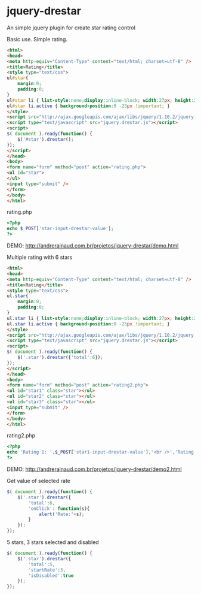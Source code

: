 jquery-drestar
==============

An simple jquery plugin for create star rating control 


Basic use. Simple rating.
```html
<html>
<head>
<meta http-equiv="Content-Type" content="text/html; charset=utf-8" />
<title>Rating</title>
<style type="text/css">
ul#star{
	margin:0;
	padding:0;
}
ul#star li { list-style:none;display:inline-block; width:27px; height:25px; background:url(http://andrerainaud.com.br/projetos/jquery-drestar/star.png) no-repeat 0 0; cursor:pointer; }
ul#star li.active { background-position:0 -25px !important; }
</style>
<script src="http://ajax.googleapis.com/ajax/libs/jquery/1.10.2/jquery.min.js"></script>
<script type="text/javascript" src="jquery.drestar.js"></script>
<script>
$( document ).ready(function() {
    $('#star').drestar();
});
</script>
</head>
<body>
<form name="form" method="post" action="rating.php">
<ul id="star">
</ul>
<input type="submit" />
</form>
</body>
</html>
```
rating.php
```php
<?php
echo $_POST['star-input-drestar-value'];
?>
```
DEMO: http://andrerainaud.com.br/projetos/jquery-drestar/demo.html

Multiple rating with 6 stars
```html
<html>
<head>
<meta http-equiv="Content-Type" content="text/html; charset=utf-8" />
<title>Rating</title>
<style type="text/css">
ul.star{
	margin:0;
	padding:0;
}
ul.star li { list-style:none;display:inline-block; width:27px; height:25px; background:url(http://andrerainaud.com.br/projetos/jquery-drestar/star.png) no-repeat 0 0; cursor:pointer; }
ul.star li.active { background-position:0 -25px !important; }
</style>
<script src="http://ajax.googleapis.com/ajax/libs/jquery/1.10.2/jquery.min.js"></script>
<script type="text/javascript" src="jquery.drestar.js"></script>
<script>
$( document ).ready(function() {
    $('.star').drestar({'total':6});
});
</script>
</head>
<body>
<form name="form" method="post" action="rating2.php">
<ul id="star1" class="star"></ul>
<ul id="star2" class="star"></ul>
<ul id="star3" class="star"></ul>
<input type="submit" />
</form>
</body>
</html>
```

rating2.php

```php
<?php
echo 'Rating 1: ',$_POST['star1-input-drestar-value'],'<br />','Rating 2: ',$_POST['star2-input-drestar-value'],'<br />','Rating 3: ',$_POST['star3-input-drestar-value'];
?>
```
DEMO: http://andrerainaud.com.br/projetos/jquery-drestar/demo2.html

Get value of selected rate
```javascript
$( document ).ready(function() {
    $('.star').drestar({
        'total':6,
        'onClick': function(s){
    	    alert('Rate:'+s);
        }
    });
});
```

5 stars, 3 stars selected and disabled
```javascript
$( document ).ready(function() {
    $('.star').drestar({
        'total':5,
        'startRate':3,
        'isDisabled':true
    });
});
```
